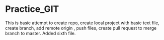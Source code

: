 # Practice_GIT
This is basic attempt to create repo, create local project with basic text file, create branch, add remote origin , push files, create pull request to merge branch to master.
Added sixth file.
